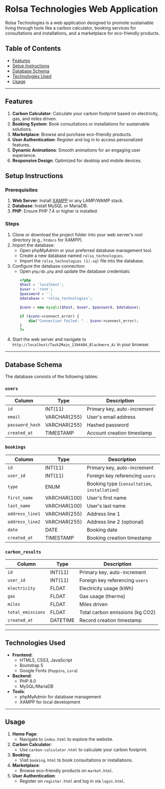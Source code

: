 # Rolsa Technologies Web Application

Rolsa Technologies is a web application designed to promote sustainable living through tools like a carbon calculator, booking services for consultations and installations, and a marketplace for eco-friendly products.

## Table of Contents
- [Features](#features)
- [Setup Instructions](#setup-instructions)
- [Database Schema](#database-schema)
- [Technologies Used](#technologies-used)
- [Usage](#usage)

---

## Features
1. **Carbon Calculator**: Calculate your carbon footprint based on electricity, gas, and miles driven.
2. **Booking System**: Book consultations or installations for sustainable solutions.
3. **Marketplace**: Browse and purchase eco-friendly products.
4. **User Authentication**: Register and log in to access personalized features.
5. **Dynamic Animations**: Smooth animations for an engaging user experience.
6. **Responsive Design**: Optimized for desktop and mobile devices.


## Setup Instructions

### Prerequisites
1. **Web Server**: Install [XAMPP](https://www.apachefriends.org/) or any LAMP/WAMP stack.
2. **Database**: Install MySQL or MariaDB.
3. **PHP**: Ensure PHP 7.4 or higher is installed.

### Steps
1. Clone or download the project folder into your web server's root directory (e.g., `htdocs` for XAMPP).
2. Import the database:
   - Open phpMyAdmin or your preferred database management tool.
   - Create a new database named `rolsa_technologies`.
   - Import the `rolsa_technologies (1).sql` file into the database.
3. Configure the database connection:
   - Open `php/db.php` and update the database credentials:
     ```php
     <?php
     $host = 'localhost';
     $user = 'root';
     $password = '';
     $database = 'rolsa_technologies';

     $conn = new mysqli($host, $user, $password, $database);

     if ($conn->connect_error) {
         die("Connection failed: " . $conn->connect_error);
     }
     ?>
     ```
4. Start the web server and navigate to `http://localhost/Task2Main_1394484_Blackmore_A/` in your browser.

---

## Database Schema
The database consists of the following tables:

### `users`
| Column         | Type         | Description                     |
|----------------|--------------|---------------------------------|
| `id`           | INT(11)      | Primary key, auto-increment     |
| `email`        | VARCHAR(255) | User's email address            |
| `password_hash`| VARCHAR(255) | Hashed password                 |
| `created_at`   | TIMESTAMP    | Account creation timestamp      |

### `bookings`
| Column         | Type         | Description                     |
|----------------|--------------|---------------------------------|
| `id`           | INT(11)      | Primary key, auto-increment     |
| `user_id`      | INT(11)      | Foreign key referencing `users` |
| `type`         | ENUM         | Booking type (`consultation`, `installation`) |
| `first_name`   | VARCHAR(100) | User's first name               |
| `last_name`    | VARCHAR(100) | User's last name                |
| `address_line1`| VARCHAR(255) | Address line 1                  |
| `address_line2`| VARCHAR(255) | Address line 2 (optional)       |
| `date`         | DATE         | Booking date                    |
| `created_at`   | TIMESTAMP    | Booking creation timestamp      |

### `carbon_results`
| Column         | Type         | Description                     |
|----------------|--------------|---------------------------------|
| `id`           | INT(11)      | Primary key, auto-increment     |
| `user_id`      | INT(11)      | Foreign key referencing `users` |
| `electricity`  | FLOAT        | Electricity usage (kWh)         |
| `gas`          | FLOAT        | Gas usage (therms)              |
| `miles`        | FLOAT        | Miles driven                    |
| `total_emissions` | FLOAT     | Total carbon emissions (kg CO2) |
| `created_at`   | DATETIME     | Record creation timestamp       |

---

## Technologies Used
- **Frontend**:
  - HTML5, CSS3, JavaScript
  - Bootstrap 5
  - Google Fonts (`Poppins`, `Lora`)
- **Backend**:
  - PHP 8.0
  - MySQL/MariaDB
- **Tools**:
  - phpMyAdmin for database management
  - XAMPP for local development

---

## Usage
1. **Home Page**:
   - Navigate to `index.html` to explore the website.
2. **Carbon Calculator**:
   - Use `carbon-calculator.html` to calculate your carbon footprint.
3. **Booking**:
   - Visit `booking.html` to book consultations or installations.
4. **Marketplace**:
   - Browse eco-friendly products on `market.html`.
5. **User Authentication**:
   - Register on `register.html` and log in via `login.html`.
